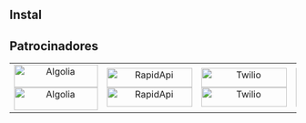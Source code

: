 ## Instal

## Patrocinadores

<table>
  <tbody>
    <tr>
      <td align="center"><a href="https://utm.io/udih1/#gh-light-mode-only" target="_blank"><img width="147" height="40" src="https://raw.githubusercontent.com/alvaaz/miduconf-website/feature/readme/.github/assets/algolia.svg#gh-light-mode-only" alt="Algolia" /></a><a href="https://utm.io/udih1/#gh-dark-mode-only" target="_blank"><img width="147" height="40" src="https://raw.githubusercontent.com/alvaaz/miduconf-website/feature/readme/.github/assets/algolia-dark.svg#gh-dark-mode-only" alt="Algolia" />
      </a></td>
      <td align="center"><a href="https://midu.link/api/#gh-light-mode-only" target="_blank"><img width="150" height="34" src="https://raw.githubusercontent.com/alvaaz/miduconf-website/feature/readme/.github/assets/rapidapi.svg#gh-light-mode-only" alt="RapidApi" /></a><a href="https://midu.link/api/#gh-dark-mode-only"><img width="150" height="34" src="https://raw.githubusercontent.com/alvaaz/miduconf-website/feature/readme/.github/assets/rapidapi-dark.svg#gh-dark-mode-only" alt="RapidApi" />
      </a></td>
      <td align="center"><a href="https://www.twilio.com/referral/xdppiQ/#gh-light-mode-only" target="_blank"><img width="150" height="34" src="https://raw.githubusercontent.com/alvaaz/miduconf-website/feature/readme/.github/assets/twilio.svg#gh-light-mode-only" alt="Twilio" /></a><a href="https://www.twilio.com/referral/xdppiQ/#gh-dark-mode-only"><img width="150" height="34" src="https://raw.githubusercontent.com/alvaaz/miduconf-website/feature/readme/.github/assets/twilio-dark.svg#gh-dark-mode-only" alt="Twilio" />
      </a></td>
      <td align="center"><a href="https://m.arc.dev/3mjfpME/#gh-light-mode-only" target="_blank"><img width="150" height="34" src="https://raw.githubusercontent.com/alvaaz/miduconf-website/feature/readme/.github/assets/arc.svg#gh-light-mode-only" alt="Arc" /></a><a href="https://m.arc.dev/3mjfpME/#gh-dark-mode-only"><img width="150" height="34" src="https://raw.githubusercontent.com/alvaaz/miduconf-website/feature/readme/.github/assets/arc-dark.svg#gh-dark-mode-only" alt="Arc" />
      </a></td>
    </tr>
  </tbody>
</table>
